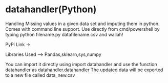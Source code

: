 # datahandler(Python)

Handling Missing values in a given data set and imputing them in python.
Comes with command line support. Use directly from cmd/powershell by typing python filename.py datafilename.csv and wallah!

PyPi Link -> 

Libraries Used --> Pandas,sklearn,sys,numpy

You can import it directly using  import datahandler and use the function datahandler as datahandler.datahandler
The updated data will be exported to a new file called data_new.csv


